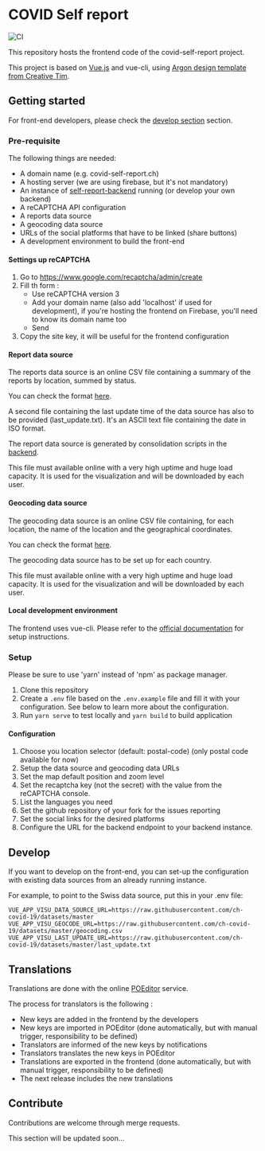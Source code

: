 # COVID Self report

![CI](https://github.com/ch-covid-19/self-report-frontend/workflows/CI/badge.svg)

This repository hosts the frontend code of the covid-self-report project.

This project is based on [Vue.js](https://github.com/vuejs/) and vue-cli, using [Argon design template from Creative Tim](https://www.creative-tim.com/product/argon-design-system).

## Getting started

For front-end developers, please check the [develop section](#develop) section.

### Pre-requisite

The following things are needed:

- A domain name (e.g. covid-self-report.ch)
- A hosting server (we are using firebase, but it's not mandatory)
- An instance of [self-report-backend](https://github.com/ch-covid-19/self-report-backend) running (or develop your own backend)
- A reCAPTCHA API configuration
- A reports data source
- A geocoding data source
- URLs of the social platforms that have to be linked (share buttons)
- A development environment to build the front-end

#### Settings up reCAPTCHA

1. Go to https://www.google.com/recaptcha/admin/create
2. Fill th form :
    - Use reCAPTCHA version 3
    - Add your domain name (also add 'localhost' if used for development), if you're hosting the frontend on Firebase, you'll need to know its domain name too
    - Send
3. Copy the site key, it will be useful for the frontend configuration

#### Report data source

The reports data source is an online CSV file containing a summary of the reports by location, summed by status.

You can check the format [here](https://github.com/ch-covid-19/datasets).

A second file containing the last update time of the data source has also to be provided (last_update.txt). It's an ASCII text file containing the date in ISO format.

The report data source is generated by consolidation scripts in the [backend](https://github.com/ch-covid-19/self-report-backend).

This file must available online with a very high uptime and huge load capacity. It is used for the visualization and will be downloaded by each user.

#### Geocoding data source

The geocoding data source is an online CSV file containing, for each location, the name of the location and the geographical coordinates.

You can check the format [here](https://github.com/ch-covid-19/geo-locations).

The geocoding data source has to be set up for each country.

This file must available online with a very high uptime and huge load capacity. It is used for the visualization and will be downloaded by each user.

#### Local development environment

The frontend uses vue-cli. Please refer to the [official documentation](https://cli.vuejs.org/) for setup instructions.

### Setup

Please be sure to use 'yarn' instead of 'npm' as package manager.

  1. Clone this repository
  2. Create a `.env` file based on the `.env.example` file and fill it with your configuration. See below to learn more about the configuration.
  4. Run `yarn serve` to test locally and `yarn build` to build application

#### Configuration

1. Choose you location selector (default: postal-code) (only postal code available for now)
1. Setup the data source and geocoding data URLs
2. Set the map default position and zoom level
3. Set the recaptcha key (not the secret) with the value from the reCAPTCHA console.
4. List the languages you need
5. Set the github repository of your fork for the issues reporting
6. Set the social links for the desired platforms
7. Configure the URL for the backend endpoint to your backend instance.

## Develop

If you want to develop on the front-end, you can set-up the configuration with existing data sources from an already running instance.

For example, to point to the Swiss data source, put this in your .env file:
```
VUE_APP_VISU_DATA_SOURCE_URL=https://raw.githubusercontent.com/ch-covid-19/datasets/master
VUE_APP_VISU_GEOCODE_URL=https://raw.githubusercontent.com/ch-covid-19/datasets/master/geocoding.csv
VUE_APP_VISU_LAST_UPDATE_URL=https://raw.githubusercontent.com/ch-covid-19/datasets/master/last_update.txt

```

## Translations

Translations are done with the online [POEditor](https://poeditor.com/projects/view?id=327349) service.

The process for translators is the following :

- New keys are added in the frontend by the developers
- New keys are imported in POEditor (done automatically, but with manual trigger, responsibility to be defined)
- Translators are informed of the new keys by notifications
- Translators translates the new keys in POEditor
- Translations are exported in the frontend (done automatically, but with manual trigger, responsibility to be defined)
- The next release includes the new translations

## Contribute

Contributions are welcome through merge requests.

This section will be updated soon...

